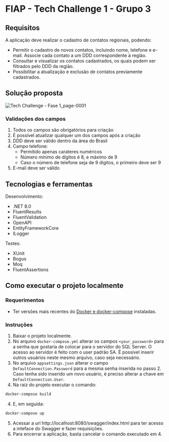 # FIAP - Tech Challenge 1 - Grupo 3

## Requisitos

A aplicação deve realizar o cadastro de contatos regionais, podendo:

- Permitir o cadastro de novos contatos, incluindo nome, telefone e e-mail. Associe cada contato a um DDD correspondente à região.
- Consultar e visualizar os contatos cadastrados, os quais podem ser filtrados pelo DDD da região.
- Possibilitar a atualização e exclusão de contatos previamente cadastrados.

## Solução proposta

![Tech Challenge - Fase 1_page-0001](https://github.com/NaluFigueira/TechChallenge1Grupo3/assets/24214761/87745589-427d-44e7-a84a-4df1f4e6614c)

### Validações dos campos

1. Todos os campos são obrigatórios para criação
2. É possível atualizar qualquer um dos campos após a criação
3. DDD deve ser válido dentro da área do Brasil
4. Campo telefone:
   - Permitido apenas carateres numéricos
   - Número mínimo de dígitos é 8, e máximo de 9
   - Caso o número de telefone seja de 9 dígitos, o primeiro deve ser 9
5. E-mail deve ser válido

## Tecnologias e ferramentas

Desenvolvimento:

- .NET 8.0
- FluentResults
- FluentValidation
- OpenAPI
- EntityFrameworkCore
- ILogger

Testes:

- XUnit
- Bogus
- Moq
- FluentAssertions

## Como executar o projeto localmente

### Requerimentos

- Ter versões mais recentes do [Docker e docker-compose](https://docs.docker.com/manuals/) instaladas.

### Instruções

1. Baixar o projeto localmente.
2. No arquivo `docker-compose.yml` alterar os campos `<your_password>` para a senha que gostaria de colocar para o servidor do SQL Server. O acesso ao servidor é feito com o user padrão SA. É possível inserir outros usuários neste mesmo arquivo, caso seja necessário.
3. No arquivo `appsettings.json` alterar o campo `DefaultConnection.Password` para a mesma senha inserida no passo 2. Caso tenha sido inserido um novo usuário, é preciso alterar a chave em `DefaultConnection.User`.
4. Na raiz do projeto executar o comando:

```bash
docker-compose build
```

4. E, em seguida:

```bash
docker-compose up
```

5. Acessar a url http://localhost:8080/swagger/index.html para ter acesso a inteface do Swagger e fazer requisições.
6. Para encerrar a aplicação, basta cancelar o comando executado em 4.

